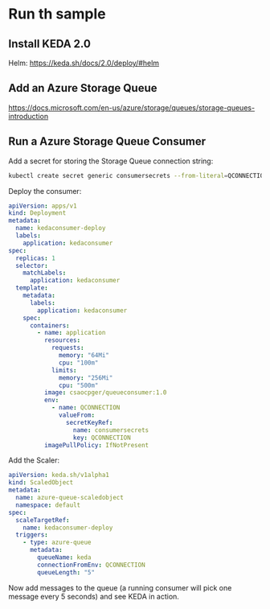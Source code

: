 # Run th sample

## Install KEDA 2.0

Helm: https://keda.sh/docs/2.0/deploy/#helm

## Add an Azure Storage Queue

https://docs.microsoft.com/en-us/azure/storage/queues/storage-queues-introduction

## Run a Azure Storage Queue Consumer

Add a secret for storing the Storage Queue connection string:

```zsh
kubectl create secret generic consumersecrets --from-literal=QCONNECTION=<YOUR_STORAGE_ACCOUNT_CONNECTION_STRING>
```

Deploy the consumer:

```yaml
apiVersion: apps/v1
kind: Deployment
metadata:
  name: kedaconsumer-deploy
  labels:
    application: kedaconsumer
spec:
  replicas: 1
  selector:
    matchLabels:
      application: kedaconsumer
  template:
    metadata:
      labels:
        application: kedaconsumer
    spec:
      containers:
        - name: application
          resources:
            requests:
              memory: "64Mi"
              cpu: "100m"
            limits:
              memory: "256Mi"
              cpu: "500m"
          image: csaocpger/queueconsumer:1.0
          env:
            - name: QCONNECTION
              valueFrom:
                secretKeyRef:
                  name: consumersecrets
                  key: QCONNECTION
          imagePullPolicy: IfNotPresent
```

Add the Scaler:

```yaml
apiVersion: keda.sh/v1alpha1
kind: ScaledObject
metadata:
  name: azure-queue-scaledobject
  namespace: default
spec:
  scaleTargetRef:
    name: kedaconsumer-deploy
  triggers:
    - type: azure-queue
      metadata:
        queueName: keda
        connectionFromEnv: QCONNECTION
        queueLength: "5"
```

Now add messages to the queue (a running consumer will pick one message every 5 seconds) and see KEDA in action.

